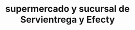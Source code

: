 ---
title: "supermercado y sucursal de Servientrega y Efecty"
url: /confines/supermercado-y-sucursal-de-servientrega-y-efecty/
shop: supermercado
---